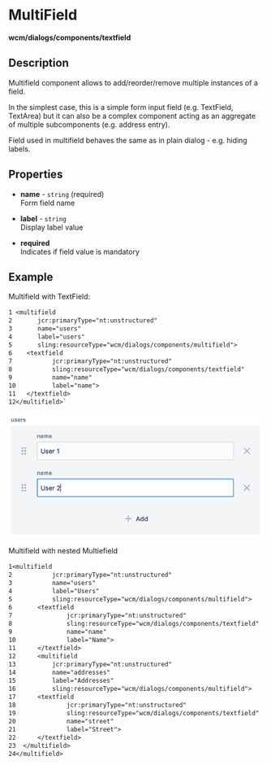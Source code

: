 # MultiField

**wcm/dialogs/components/textfield**

## Description

Multifield component allows to add/reorder/remove multiple instances of a field.

In the simplest case, this is a simple form input field (e.g. TextField, TextArea) but it can also be a complex component acting as an aggregate of multiple subcomponents (e.g. address entry).

Field used in multifield behaves the same as in plain dialog - e.g. hiding labels.

## Properties

- **name** - `string` (required)  
    Form field name

- **label** - `string`  
    Display label value

- **required**  
    Indicates if field value is mandatory

## Example

Multifield with TextField:

```
1 <multifield  
2       jcr:primaryType="nt:unstructured"  
3       name="users"  
4       label="users"  
5       sling:resourceType="wcm/dialogs/components/multifield">  
6    <textfield  
7           jcr:primaryType="nt:unstructured"  
8           sling:resourceType="wcm/dialogs/components/textfield"  
9           name="name"  
10          label="name">  
11   </textfield>  
12</multifield>`
```

![MultiField](multifield.png)

Multifield with nested Multiefield

```
1<multifield  
2           jcr:primaryType="nt:unstructured"  
3           name="users"  
4           label="Users"  
5           sling:resourceType="wcm/dialogs/components/multifield">  
6       <textfield  
7               jcr:primaryType="nt:unstructured"  
8               sling:resourceType="wcm/dialogs/components/textfield"  
9               name="name"  
10              label="Name">  
11      </textfield>  
12      <multifield  
13          jcr:primaryType="nt:unstructured"  
14          name="addresses"  
15          label="Addresses"  
16          sling:resourceType="wcm/dialogs/components/multifield">  
17      <textfield  
18              jcr:primaryType="nt:unstructured"  
19              sling:resourceType="wcm/dialogs/components/textfield"  
20              name="street"  
21              label="Street">  
22      </textfield>  
23  </multifield> 
24</multifield>
```
